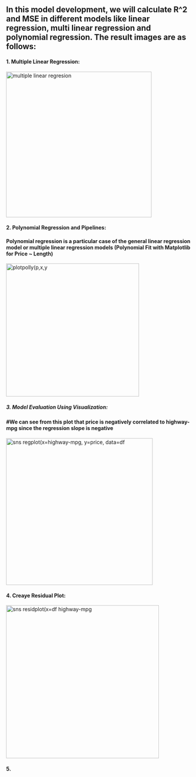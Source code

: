 ## In this model development, we will calculate R^2 and MSE in different models like linear regression, multi linear regression and polynomial regression. The result images are as follows:

#### 1. Multiple Linear Regression:
<img width="395" alt="multiple linear regresion" src="https://github.com/user-attachments/assets/54f67250-3bfe-4a38-995e-e25d9129b330">

#### 2. Polynomial Regression and Pipelines:
#### Polynomial regression is a particular case of the general linear regression model or multiple linear regression models (Polynomial Fit with Matplotlib for Price ~ Length)
<img width="361" alt="plotpolly(p,x,y" src="https://github.com/user-attachments/assets/25b88475-abd3-4b5a-80ed-39b6c0afa9b9">


##### 3. Model Evaluation Using Visualization:
####  #We can see from this plot that price is negatively correlated to highway-mpg since the regression slope is negative
<img width="398" alt="sns regplot(x=highway-mpg, y=price, data=df" src="https://github.com/user-attachments/assets/f380c9c6-731b-44e1-9ac1-6ba9dc4e0c0f">


#### 4. Creaye Residual Plot:
<img width="415" alt="sns residplot(x=df highway-mpg" src="https://github.com/user-attachments/assets/cd28df39-a3a3-466c-906f-0b0f146a12d0">


#### 5. 



